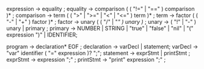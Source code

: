 

expression     → equality ;
equality       → comparison ( ( "!=" | "==" ) comparison )* ;
comparison     → term ( ( ">" | ">=" | "<" | "<=" ) term )* ;
term           → factor ( ( "-" | "+" ) factor )* ;
factor         → unary ( ( "/" | "*" ) unary )* ;
unary          → ( "!" | "-" ) unary
               | primary ;
primary        → NUMBER | STRING | "true" | "false" | "nil"
               | "(" expression ")" | IDENTIFIER;


program -> declaration* EOF ;
declaration -> varDecl | statement;
varDecl -> "var" identifier ( "=" expression )? ";";
statement -> exprStmt | printStmt ;
exprStmt -> expression ";" ;
printStmt -> "print" expression ";" ;